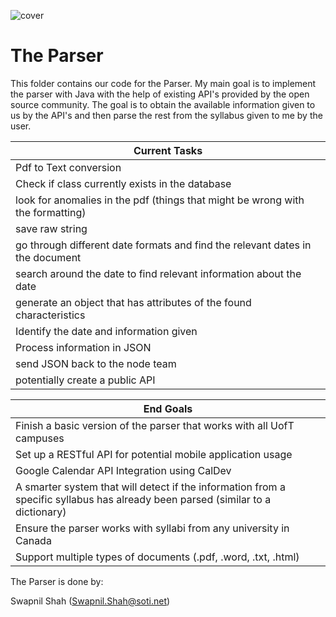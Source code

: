 ![cover](https://proctorexam.com/2015/wp-content/uploads/2016/01/back-end.jpg)

# The Parser
This folder contains our code for the Parser. My main goal is to implement the parser with Java with the help of existing API's provided by the open source community. The goal is to obtain the available information given to us by the API's and then parse the rest from the syllabus given to me by the user.

| Current Tasks                                                                                                                   |
| ---------------------------------------------------------------------------------------- |
| Pdf to Text conversion                                                                   |
| Check if class currently exists in the database                                          |
| look for anomalies in the pdf (things that might be wrong with the formatting)           |
| save raw string                                                                          |
| go through different date formats and find the relevant dates in the document            |
| search around the date to find relevant information about the date                       |
| generate an object that has attributes of the found characteristics                      |
| Identify the date and information given                                                  |
| Process information in JSON                                                              |
| send JSON back to the node team                                                          |
| potentially create a public API                                                          |


| End Goals                                                                                                                       |
|---------------------------------------------------------------------------------------------------------------------------------|
| Finish a basic version of the parser that works with all UofT campuses                                                          |
| Set up a RESTful API for potential mobile application usage                                                                     |
| Google Calendar API Integration using CalDev                                                                                    |
| A smarter system that will detect if the information from a specific syllabus has already been parsed (similar to a dictionary) |
| Ensure the parser works with syllabi from any university in Canada                                                              |  
| Support multiple types of documents (.pdf, .word, .txt, .html)                                                                  |  

The Parser is done by: 

Swapnil Shah (Swapnil.Shah@soti.net)



